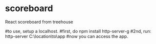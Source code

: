 # scoreboard
React scoreboard from treehouse

#to use, setup a localhost.
#first, do npm install http-server-g
#2nd, run: http-server C:\location\to\app
#now you can access the app.
